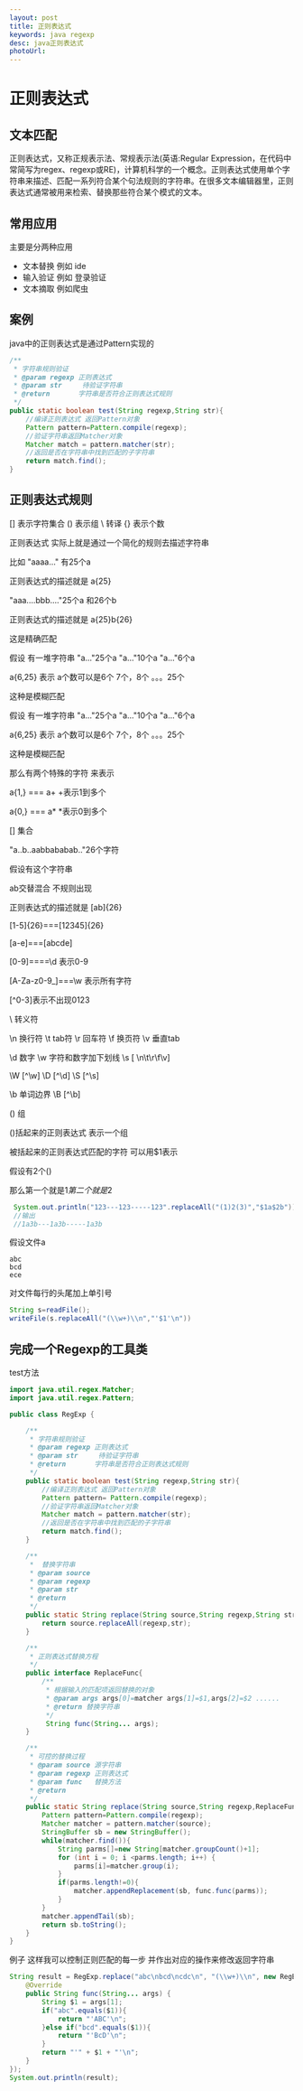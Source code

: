 ```yaml
---
layout: post
title: 正则表达式
keywords: java regexp 
desc: java正则表达式
photoUrl:
---
```


# 正则表达式

## 文本匹配
正则表达式，又称正规表示法、常规表示法(英语:Regular Expression，在代码中常简写为regex、regexp或RE)，计算机科学的一个概念。正则表达式使用单个字符串来描述、匹配一系列符合某个句法规则的字符串。在很多文本编辑器里，正则表达式通常被用来检索、替换那些符合某个模式的文本。

## 常用应用
主要是分两种应用
* 文本替换  例如 ide
* 输入验证  例如 登录验证
* 文本摘取  例如爬虫

## 案例
java中的正则表达式是通过Pattern实现的
```java
/**
 * 字符串规则验证
 * @param regexp 正则表达式
 * @param str     待验证字符串
 * @return       字符串是否符合正则表达式规则
 */
public static boolean test(String regexp,String str){
    //编译正则表达式 返回Pattern对象
    Pattern pattern=Pattern.compile(regexp);
    //验证字符串返回Matcher对象
    Matcher match = pattern.matcher(str);
    //返回是否在字符串中找到匹配的子字符串
    return match.find();
}
```

## 正则表达式规则
[] 表示字符集合 
() 表示组
\  转译
{} 表示个数

正则表达式 实际上就是通过一个简化的规则去描述字符串

比如 "aaaa..." 有25个a

正则表达式的描述就是 a{25}

"aaa....bbb...."25个a 和26个b

正则表达式的描述就是  a{25}b{26}

这是精确匹配

假设 有一堆字符串 "a..."25个a "a..."10个a "a..."6个a

a{6,25} 表示  a个数可以是6个 7个，8个 。。。25个

这种是模糊匹配

假设 有一堆字符串 "a..."25个a "a..."10个a "a..."6个a

a{6,25} 表示  a个数可以是6个 7个，8个 。。。25个

这种是模糊匹配

那么有两个特殊的字符 来表示

a{1,} === a+   +表示1到多个

a{0,} === a*   *表示0到多个

[] 集合

"a..b..aabbababab.."26个字符

假设有这个字符串

ab交替混合 不规则出现

正则表达式的描述就是 [ab]{26}

[1-5]{26}===[12345]{26}

[a-e]===[abcde]

[0-9]====\d  表示0-9

[A-Za-z0-9_]===\w 表示所有字符

[^0-3]表示不出现0123

\ 转义符

\n 换行符 \t tab符  \r 回车符 \f 换页符 \v 垂直tab 

\d 数字   \w 字符和数字加下划线 \s [ \n\t\r\f\v]

\W  [^\w] \D [^\d]   \S [^\s] 

\b 单词边界  \B [^\b]

() 组

()括起来的正则表达式 表示一个组

被括起来的正则表达式匹配的字符 可以用$1表示

假设有2个()

那么第一个就是$1 第二个就是$2


```java
 System.out.println("123---123-----123".replaceAll("(1)2(3)","$1a$2b"));
 //输出
 //1a3b---1a3b-----1a3b
```

假设文件a
```
abc
bcd
ece
```

对文件每行的头尾加上单引号

```java
String s=readFile();
writeFile(s.replaceAll("(\\w+)\\n","'$1'\n"))
```


## 完成一个Regexp的工具类

test方法
```java
import java.util.regex.Matcher;
import java.util.regex.Pattern;

public class RegExp {

    /**
     * 字符串规则验证
     * @param regexp 正则表达式
     * @param str     待验证字符串
     * @return       字符串是否符合正则表达式规则
     */
    public static boolean test(String regexp,String str){
        //编译正则表达式 返回Pattern对象
        Pattern pattern= Pattern.compile(regexp);
        //验证字符串返回Matcher对象
        Matcher match = pattern.matcher(str);
        //返回是否在字符串中找到匹配的子字符串
        return match.find();
    }

    /**
     *  替换字符串
     * @param source
     * @param regexp
     * @param str
     * @return
     */
    public static String replace(String source,String regexp,String str){
        return source.replaceAll(regexp,str);
    }

    /**
     * 正则表达式替换方程
     */
    public interface ReplaceFunc{
        /**
         * 根据输入的匹配项返回替换的对象
         * @param args args[0]=matcher args[1]=$1,args[2]=$2 ......
         * @return 替换字符串
         */
         String func(String... args);
    }

    /**
     * 可控的替换过程
     * @param source 源字符串
     * @param regexp 正则表达式
     * @param func   替换方法
     * @return
     */
    public static String replace(String source,String regexp,ReplaceFunc func){
        Pattern pattern=Pattern.compile(regexp);
        Matcher matcher = pattern.matcher(source);
        StringBuffer sb = new StringBuffer();
        while(matcher.find()){
            String parms[]=new String[matcher.groupCount()+1];
            for (int i = 0; i <parms.length; i++) {
                parms[i]=matcher.group(i);
            }
            if(parms.length!=0){
                matcher.appendReplacement(sb, func.func(parms));
            }
        }
        matcher.appendTail(sb);
        return sb.toString();
    }
}
```

例子
这样我可以控制正则匹配的每一步 并作出对应的操作来修改返回字符串
```java
String result = RegExp.replace("abc\nbcd\ncdc\n", "(\\w+)\\n", new RegExp.ReplaceFunc() {
    @Override
    public String func(String... args) {
        String $1 = args[1];
        if("abc".equals($1)){
            return "'ABC'\n";
        }else if("bcd".equals($1)){
            return "'BcD'\n";
        }
        return "'" + $1 + "'\n";
    }
});
System.out.println(result);
```